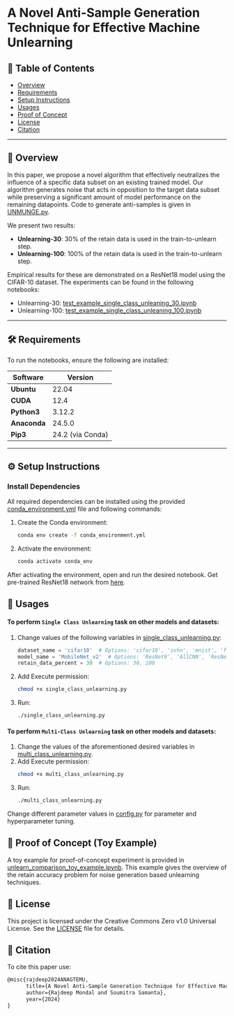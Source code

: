 # A Novel Anti-Sample Generation Technique for Effective Machine Unlearning

## 📑 Table of Contents
- [Overview](#-overview)
- [Requirements](#%EF%B8%8F-requirements)
- [Setup Instructions](#%EF%B8%8F-setup-instructions)
- [Usages](#-usages)
- [Proof of Concept](#-proof-of-concept-toy-example)
- [License](#-license)
- [Citation](#-citation)

---

## 📖 Overview
In this paper, we propose a novel algorithm that effectively neutralizes the influence of a specific data subset on an existing trained model. Our algorithm generates noise that acts in opposition to the target data subset while preserving a significant amount of model performance on the remaining datapoints. Code to generate anti-samples is given in [UNMUNGE.py](https://github.com/rjdpm/anti-samples/blob/main/UNMUNGE.py).

We present two results:  
- **Unlearning-30**: 30% of the retain data is used in the train-to-unlearn step.  
- **Unlearning-100**: 100% of the retain data is used in the train-to-unlearn step.  

Empirical results for these are demonstrated on a ResNet18 model using the CIFAR-10 dataset. The experiments can be found in the following notebooks:  
- Unlearning-30: [test_example_single_class_unleaning_30.ipynb](https://github.com/rjdpm/anti-samples/blob/main/test_example_single_class_unleaning_30.ipynb)  
- Unlearning-100: [test_example_single_class_unleaning_100.ipynb](https://github.com/rjdpm/anti-samples/blob/main/test_example_single_class_unleaning_100.ipynb)

---

## 🛠️ Requirements
To run the notebooks, ensure the following are installed:

| Software      | Version   |
|---------------|-----------|
| **Ubuntu**    | 22.04     |
| **CUDA**      | 12.4      |
| **Python3**    | 3.12.2    |
| **Anaconda**  | 24.5.0    |
| **Pip3**       | 24.2 (via Conda) |

---

## ⚙️ Setup Instructions

### Install Dependencies
All required dependencies can be installed using the provided [conda_environment.yml](https://github.com/rjdpm/anti-samples/blob/main/conda_environment.yml) file and following commands:  

1. Create the Conda environment:
   ```bash
   conda env create -f conda_environment.yml
   
2. Activate the environment:
   ```bash
   conda activate conda_env
   
After activating the environment, open and run the desired notebook. Get pre-trained ResNet18 network from [here](https://drive.google.com/file/d/1VFkBE7C8aAKxFdYd1O-HQzSSMBkwgD9B/view?usp=drive_link).

## 🚀 Usages

#### To perform `Single Class Unlearning` task on other models and datasets:

1. Change values of the following variables in [single_class_unlearning.py](https://github.com/rjdpm/anti-samples/blob/main/single_class_unlearning.py):  
   ```python
   dataset_name = 'cifar10'  # Options: 'cifar10', 'svhn', 'mnist', 'fashionMNIST'
   model_name = 'MobileNet_v2'  # Options: 'ResNet9', 'AllCNN', 'ResNet18', 'MobileNet_v2'
   retain_data_percent = 30  # Options: 30, 100


3. Add Execute permission:  
   ```bash
   chmod +x single_class_unlearning.py

4. Run: 
   ```bash
   ./single_class_unlearning.py


#### To perform `Multi-Class Unlearning` task on other models and datasets:  

1. Change the values of the aforementioned desired variables in [multi_class_unlearning.py](https://github.com/rjdpm/anti-samples/blob/main/multi_class_unlearning.py).  
2. Add Execute permission:  
   ```bash
   chmod +x multi_class_unlearning.py

3. Run: 
   ```bash
   ./multi_class_unlearning.py

Change different parameter values in [config.py](https://github.com/rjdpm/anti-samples/blob/main/config.py) for parameter and hyperparameter tuning.

## 💭 Proof of Concept (Toy Example)  

A toy example for proof-of-concept experiment is provided in [unlearn_comparison_toy_example.ipynb](https://github.com/rjdpm/anti-samples/blob/main/unlearn_comparison_toy_example.ipynb). This example gives the overview of the retain accuracy problem for noise generation based unlearning techniques.

## 📜 License  
This project is licensed under the Creative Commons Zero v1.0 Universal License. See the [LICENSE](https://github.com/rjdpm/anti-samples/blob/main/LICENSE.md) file for details.

## 📝 Citation  
To cite this paper use:
```latex
@misc{rajdeep2024ANAGTEMU,
      title={A Novel Anti-Sample Generation Technique for Effective Machine Unlearning}, 
      author={Rajdeep Mondal and Soumitra Samanta},
      year={2024}
}


